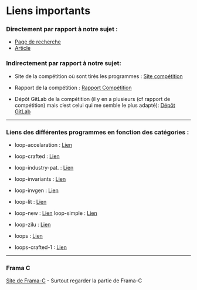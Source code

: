 # Liens importants

### Directement par rapport à notre sujet :

- [Page de recherche](https://arxiv.org/abs/2311.02433)
- [Article](https://arxiv.org/pdf/2311.02433.pdf)

### Indirectement par rapport à notre sujet:

- Site de la compétition où sont tirés les programmes : [Site compétition](https://link.springer.com/chapter/10.1007/978-3-031-30820-8_29)

- Rapport de la compétition : [Rapport Compétition](https://link.springer.com/content/pdf/10.1007/978-3-031-30820-8_29.pdf?pdf=inline%20link)

- Dépôt GitLab de la compétition (il y en a plusieurs (cf rapport de compétition) mais c’est celui qui me semble le plus adapté): [Dépôt GitLab](https://gitlab.com/sosy-lab/benchmarking/sv-benchmarks/tree/svcomp23)

---

### Liens des différentes programmes en fonction des catégories :

- loop-accelaration : [Lien](https://gitlab.com/sosy-lab/benchmarking/sv-benchmarks/-/tree/svcomp23/c/loop-acceleration)

- loop-crafted : [Lien](https://gitlab.com/sosy-lab/benchmarking/sv-benchmarks/-/tree/svcomp23/c/loop-crafted)

- loop-industry-pat. : [Lien](https://gitlab.com/sosy-lab/benchmarking/sv-benchmarks/-/tree/svcomp23/c/loop-industry-pattern)

- loop-invariants : [Lien](https://gitlab.com/sosy-lab/benchmarking/sv-benchmarks/-/tree/svcomp23/c/loop-invariants)

- loop-invgen : [Lien](https://gitlab.com/sosy-lab/benchmarking/sv-benchmarks/-/tree/svcomp23/c/loop-invgen)

- loop-lit : [Lien](https://gitlab.com/sosy-lab/benchmarking/sv-benchmarks/-/tree/svcomp23/c/loop-lit)

- loop-new : [Lien](https://gitlab.com/sosy-lab/benchmarking/sv-benchmarks/-/tree/svcomp23/c/loop-new)
  loop-simple : [Lien](https://gitlab.com/sosy-lab/benchmarking/sv-benchmarks/-/tree/svcomp23/c/loop-simple)

- loop-zilu : [Lien](https://gitlab.com/sosy-lab/benchmarking/sv-benchmarks/-/tree/svcomp23/c/loop-zilu)

- loops : [Lien](https://gitlab.com/sosy-lab/benchmarking/sv-benchmarks/-/tree/svcomp23/c/loops)

- loops-crafted-1 : [Lien](https://gitlab.com/sosy-lab/benchmarking/sv-benchmarks/-/tree/svcomp23/c/loops-crafted-1)


---

### Frama C

[Site de Frama-C](https://frama-c.com/html/documentation.html) - Surtout regarder la partie de Frama-C